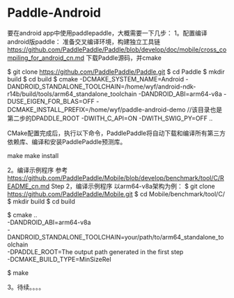 # Paddle-Android

要在android app中使用paddlepaddle，大概需要一下几步：
1。配置编译android版paddle：
准备交叉编译环境，构建独立工具链
https://github.com/PaddlePaddle/Paddle/blob/develop/doc/mobile/cross_compiling_for_android_cn.md
下载Paddle源码，并cmake

$ git clone https://github.com/PaddlePaddle/Paddle.git
$ cd Paddle
$ mkdir build
$ cd build
$ cmake -DCMAKE_SYSTEM_NAME=Android 
-DANDROID_STANDALONE_TOOLCHAIN=/home/wyf/android-ndk-r14b/build/tools/arm64_standalone_toolchain 
-DANDROID_ABI=arm64-v8a 
-DUSE_EIGEN_FOR_BLAS=OFF 
-DCMAKE_INSTALL_PREFIX=/home/wyf/paddle-android-demo   //该目录也是第二步的DPADDLE_ROOT
-DWITH_C_API=ON 
-DWITH_SWIG_PY=OFF 
..

CMake配置完成后，执行以下命令，PaddlePaddle将自动下载和编译所有第三方依赖库、编译和安装PaddlePaddle预测库。

make
make install

2。编译示例程序
参考 https://github.com/PaddlePaddle/Mobile/blob/develop/benchmark/tool/C/README_cn.md 
Step 2，编译示例程序
以arm64-v8a架构为例：
$ git clone https://github.com/PaddlePaddle/Mobile.git
$ cd Mobile/benchmark/tool/C/
$ mkdir build
$ cd build

$ cmake .. \
        -DANDROID_ABI=arm64-v8a \
        -DANDROID_STANDALONE_TOOLCHAIN=your/path/to/arm64_standalone_toolchain \
        -DPADDLE_ROOT=The output path generated in the first step \
        -DCMAKE_BUILD_TYPE=MinSizeRel

$ make


3。待续。。。。
